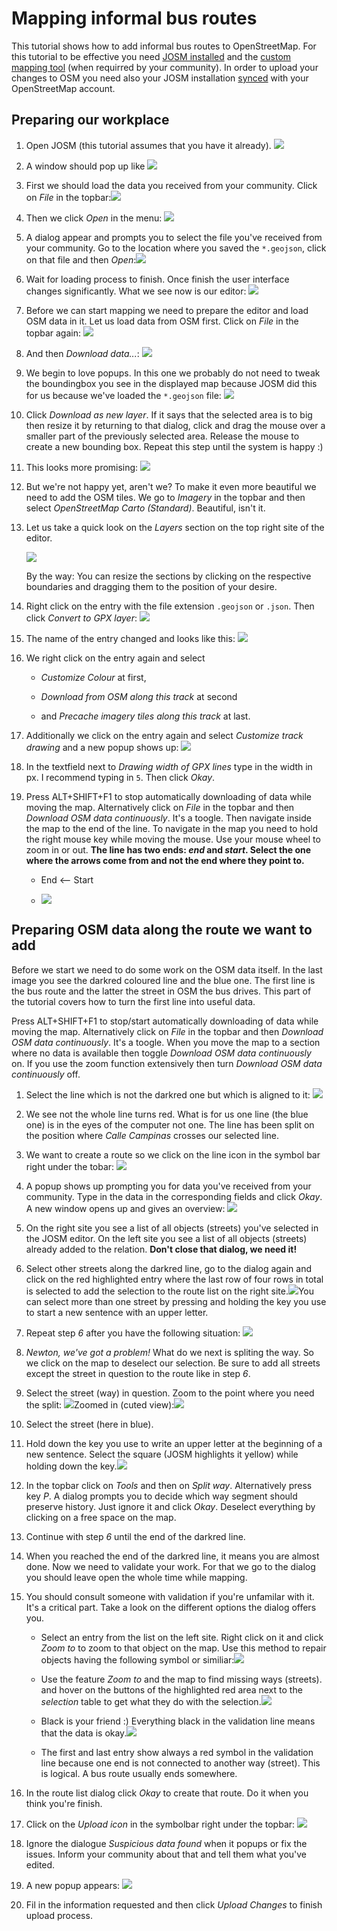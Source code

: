 # Mapping informal bus routes

This tutorial shows how to add informal bus routes to OpenStreetMap. For this tutorial to be effective you need [JOSM installed](../installing-josm-on-linux/index.md) and the [custom mapping tool](../installing-mapping-tool/index.md) (when requirred by your community). In order to upload your changes to OSM you need also your JOSM installation [synced](../oauth-josm/index.md) with your OpenStreetMap account.

## Preparing our workplace

1. Open JOSM (this tutorial assumes that you have it already). ![](josm-logo.png)

2. A window should pop up like ![](josm-startpage.png)

3. First we should load the data you received from your community. Click on _File_ in the topbar:![](josm-topbar.png)

4. Then we click _Open_ in the menu: ![](josm-file-menu.png)

5. A dialog appear and prompts you to select the file you've received from your community. Go to the location where you saved the `*.geojson`, click on that file and then _Open_:![](josm-opendialog.png)

6. Wait for loading process to finish. Once finish the user interface changes significantly. What we see now is our editor: ![](josm-editor-overview.png)

7. Before we can start mapping we need to prepare the editor and load OSM data in it. Let us load data from OSM first. Click on _File_ in the topbar again: ![](josm-topbar.png)

8. And then _Download data..._: ![](josm-file-menu-downloaddata.png)

9. We begin to love popups. In this one we probably do not need to tweak the boundingbox you see in the displayed map because JOSM did this for us because we've loaded the `*.geojson` file: ![](josm-downloaddialog.png)

10. Click _Download as new layer_. If it says that the selected area is to big then resize it by returning to that dialog, click and drag the mouse over a smaller part of the previously selected area. Release the mouse to create a new bounding box. Repeat this step until the system is happy :)

11. This looks more promising: ![](josm-editor-osmdataloaded.png)

12. But we're not happy yet, aren't we? To make it even more beautiful we need to add the OSM tiles. We go to _Imagery_ in the topbar and then select _OpenStreetMap Carto (Standard)_. Beautiful, isn't it.

13. Let us take a quick look on the _Layers_ section on the top right site of the editor.
    
    ![](josm-editor-layers.png)
    
    By the way: You can resize the sections by clicking on the respective boundaries and dragging them to the position of your desire.

14. Right click on the entry with the file extension `.geojson` or `.json`. Then click _Convert to GPX layer_: ![](josm-editor-layers-togpx.png)

15. The name of the entry changed and looks like this: ![](josm-editor-layers-aftertogpx.png)

16. We right click on the entry again and select
    
    - _Customize Colour_ at first,
    
    - _Download from OSM along this track_ at second
    
    - and _Precache imagery tiles along this track_ at last.

17. Additionally we click on the entry again and select _Customize track drawing_ and a new popup shows up: ![](josm-layers-customizedrawing.png)

18. In the textfield next to _Drawing width of GPX lines_ type in the width in px. I recommend typing in `5`. Then click _Okay_.

19. Press ALT+SHIFT+F1 to stop automatically downloading of data while moving the map. Alternatively click on _File_ in the topbar and then _Download OSM data continuously_. It's a toogle. Then navigate inside the map to the end of the line. To navigate in the map you need to hold the right mouse key while moving the mouse. Use your mouse wheel to zoom in or out. **The line has two ends: _end_ and _start_. Select the one where the arrows come from and not the end where they point to.**
    
    - End <-- Start
    
    - ![](josm-editor-arrowrule.png)

## Preparing OSM data along the route we want to add

Before we start we need to do some work on the OSM data itself. In the last image you see the darkred coloured line and the blue one. The first line is the bus route and the latter the street in OSM the bus drives. This part of the tutorial covers how to turn the first line into useful data.

Press ALT+SHIFT+F1 to stop/start automatically downloading of data while moving the map. Alternatively click on *File* in the topbar and then *Download OSM data continuously*. It's a toogle. When you move the map to a section where no data is available then toggle _Download OSM data continuously_ on. If you use the zoom function extensively then turn _Download OSM data continuously_ off.

1. Select the line which is not the darkred one but which is aligned to it: ![](josm-editor-selectedstreet.png)

2. We see not the whole line turns red. What is for us one line (the blue one) is in the eyes of the computer not one. The line has been split on the position where _Calle Campinas_ crosses our selected line.

3. We want to create a route so we click on the line icon in the symbol bar right under the tobar: ![](josm-symbolbar-busroute.png)

4. A popup shows up prompting you for data you've received from your community. Type in the data in the corresponding fields and click _Okay_. A new window opens up and gives an overview: ![](josm-createrelation-overview.png)

5. On the right site you see a list of all objects (streets) you've selected in the JOSM editor. On the left site you see a list of all objects (streets) already added to the relation. **Don't close that dialog, we need it!**

6. Select other streets along the darkred line, go to the dialog again and click on the red highlighted entry where the last row of four rows in total is selected to add the selection to the route list on the right site.![](josm-createrelation-addafterlastmember.png)You can select more than one street by pressing and holding the key you use to start a new sentence with an upper letter. 

7. Repeat step _6_ after you have the following situation: ![](josm-editor-splitwaysneeded.png)

8. _Newton, we've got a problem!_ What do we next is spliting the way. So we click on the map to deselect our selection. Be sure to add all streets except the street in question to the route like in step _6_.

9. Select the street (way) in question. Zoom to the point where you need the split: ![](josm-editor-splitwaysneeded2.png)Zoomed in (cuted view):![](josm-editor-splitwaysneeded3.png)

10. Select the street (here in blue).

11. Hold down the key you use to write an upper letter at the beginning of a new sentence. Select the square (JOSM highlights it yellow) while holding down the key.![](josm-editor-splitwaysneeded4.png)

12. In the topbar click on _Tools_ and then on _Split way_. Alternatively press key _P_. A dialog prompts you to decide which way segment should preserve history. Just ignore it and click _Okay_. Deselect everything by clicking on a free space on the map.

13. Continue with step _6_ until the end of the darkred line.

14. When you reached the end of the darkred line, it means you are almost done. Now we need to validate your work. For that we go to the dialog you should leave open the whole time while mapping.

15. You should consult someone with validation if you're unfamilar with it. It's a critical part. Take a look on the different options the dialog offers you.
    
    - Select an entry from the list on the left site. Right click on it and click _Zoom to_ to zoom to that object on the map. Use this method to repair objects having the following symbol or similiar:![](josm-createvalidation-routelist-error.png)
    
    - Use the feature _Zoom to_ and the map to find missing ways (streets). and hover on the buttons of the highlighted red area next to the _selection_ table to get what they do with the selection.![](josm-createselection-validate.png)
    
    - Black is your friend :) Everything black in the validation line means that the data is okay.![](josm-createrelation-validate2.png)
    
    - The first and last entry show always a red symbol in the validation line because one end is not connected to another way (street). This is logical. A bus route usually ends somewhere.

16. In the route list dialog click _Okay_ to create that route. Do it when you think you're finish.

17. Click on the _Upload icon_ in the symbolbar right under the topbar: ![](josm-symbolbar-upload.png)

18. Ignore the dialogue _Suspicious data found_ when it popups or fix the issues. Inform your community about that and tell them what you've edited.

19. A new popup appears: ![](josm-uploaddialog.png)

20. Fil in the information requested and then click _Upload Changes_ to finish upload process.

